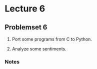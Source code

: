 # Lecture 6

## Problemset 6

1. Port some programs from C to Python.

2. Analyze some sentiments.

### Notes